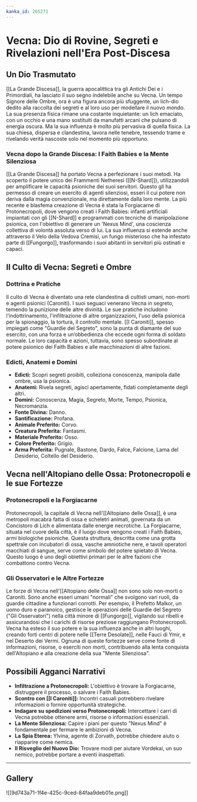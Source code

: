 ```yaml
---
kanka_id: 265271
---
```


# Vecna: Dio di Rovine, Segreti e Rivelazioni nell'Era Post-Discesa

## Un Dio Trasmutato

[[La Grande Discesa]], la guerra apocalittica tra gli Antichi Dei e i Primordiali, ha lasciato il suo segno indelebile anche su Vecna. Un tempo Signore delle Ombre, ora è una figura ancora più sfuggente, un lich-dio dedito alla raccolta dei segreti e al loro uso per modellare il nuovo mondo. La sua presenza fisica rimane una costante inquietante: un lich emaciato, con un occhio e una mano sostituiti da manufatti arcani che pulsano di energia oscura. Ma la sua influenza è molto più pervasiva di quella fisica. La sua chiesa, dispersa e clandestina, lavora nelle tenebre, tessendo trame e rivelando verità nascoste solo nel momento più opportuno.

### Vecna dopo la Grande Discesa: I Faith Babies e la Mente Silenziosa

[[La Grande Discesa]] ha portato Vecna a perfezionare i suoi metodi. Ha scoperto il potere unico dei Frammenti Netheresi ([[N-Shard]]), utilizzandoli per amplificare le capacità psioniche dei suoi servitori. Questo gli ha permesso di creare un esercito di agenti silenziosi, esseri il cui potere non deriva dalla magia convenzionale, ma direttamente dalla loro mente. La più recente e blasfema creazione di Vecna è stata la Forgiacarne di Protonecropoli, dove vengono creati i Faith Babies: infanti artificiali impiantati con gli [[N-Shard]] e programmati con tecniche di manipolazione psionica, con l'obiettivo di generare un 'Nexus Mind', una coscienza collettiva di volontà assoluta verso di lui. La sua influenza si estende anche attraverso il Velo della Vedova Cremisi, un fungo misterioso che ha infestato parte di [[Fungorgo]], trasformando i suoi abitanti in servitori più ostinati e capaci.

## Il Culto di Vecna: Segreti e Ombre

### Dottrina e Pratiche

Il culto di Vecna è diventato una rete clandestina di cultisti umani, non-morti e agenti psionici (Caroniti). I suoi seguaci venerano Vecna in segreto, temendo la punizione delle altre divinità. Le sue pratiche includono l'indottrinamento, l'infiltrazione di altre organizzazioni, l'uso della psionica per la spionaggio, la tortura, il controllo mentale. [[I Caroniti]], spesso impiegati come "Guardie del Segreto", sono la punta di diamante del suo esercito, con una forza e un’obbedienza che eccede ogni forma di soldato normale. Le loro capacità e azioni, tuttavia, sono spesso subordinate al potere psionico dei Faith Babies e alle macchinazioni di altre fazioni.

### Edicti, Anatemi e Domini

* **Edicti:** Scopri segreti proibiti, colleziona conoscenza, manipola dalle ombre, usa la psionica.
* **Anatemi:** Rivela segreti, agisci apertamente, fidati completamente degli altri.
* **Domini:** Conoscenza, Magia, Segreto, Morte, Tempo, Psionica, Necromanzia.
* **Fonte Divina:** Danno.
* **Santificazione:** Profana.
* **Animale Preferito:** Corvo.
* **Creatura Preferita:** Fantasmi.
* **Materiale Preferito:** Osso.
* **Colore Preferito:** Grigio.
* **Arma Preferita:** Pugnale, Bastone, Dardo, Falce, Falcione, Lama del Desiderio, Coltello del Desiderio.

## Vecna nell'Altopiano delle Ossa: Protonecropoli e le sue Fortezze

### Protonecropoli e la Forgiacarne

Protonecropoli, la capitale di Vecna nell'[[Altopiano delle Ossa]], è una metropoli macabra fatta di ossa e scheletri animati, governata da un Concistoro di Lich e alimentata dalle energie necrotiche. La Forgiacarne, situata nel cuore della città, è il luogo dove vengono creati i Faith Babies, armi biologiche psioniche. Questa struttura, descritta come una grotta spettrale con incubatori di ossa, vasche amniotiche nere, e tavoli operatori macchiati di sangue, serve come simbolo del potere spietato di Vecna. Questo luogo è uno degli obiettivi primari per le altre fazioni che combattono contro Vecna.

### Gli Osservatori e le Altre Fortezze

Le forze di Vecna nell'[[Altopiano delle Ossa]] non sono solo non-morti o Caroniti. Sono anche esseri umani "normali" che svolgono vari ruoli, da guardie cittadine a funzionari corrotti. Per esempio, il Prefetto Malkor, un uomo duro e paranoico, gestisce le operazioni delle Guardie del Segreto ("Gli Osservatori") nella città minore di [[Fungorgo]], vigilando sui ribelli e assicurandosi che i carichi di risorse preziose raggiungano Protonecropoli. Vecna ha esteso il suo potere e la sua influenza anche in altri luoghi, creando forti centri di potere nelle [[Terre Desolate]], nelle Fauci di Ymir, e nel Deserto dei Vermi. Ognuna di queste fortezze serve come fonte di informazioni, risorse, o eserciti non morti, contribuendo alla lenta conquista dell'Altopiano e alla creazione della sua "Mente Silenziosa".

## Possibili Agganci Narrativi

* **Infiltrazione a Protonecropoli:** L'obiettivo è trovare la Forgiacarne, distruggere il processo, o salvare i Faith Babies.
* **Scontro con [[I Caroniti]]:** Incontri casuali potrebbero rivelare informazioni o fornire opportunità strategiche.
* **Indagare su spedizioni verso Protonecropoli:** Intercettare i carri di Vecna potrebbe ottenere armi, risorse o informazioni essenziali.
* **La Mente Silenziosa:** Capire i piani per questo "Nexus Mind" è fondamentale per fermare le ambizioni di Vecna.
* **La Spia Eterea:** Ylvina, agente di Zorvath, potrebbe chiedere aiuto o riapparire come nemica.
* **Il Risveglio del Nuovo Dio:** Trovare modi per aiutare Vordekai, un suo nemico, potrebbe portare a eventi inaspettati.

---
## Gallery
![[9d743a71-1f4e-425c-9ced-84faa9deb01e.png]]